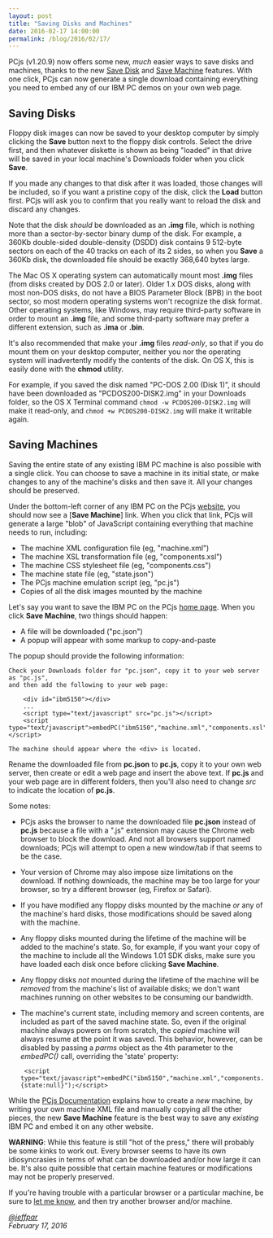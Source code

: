 ```yaml
---
layout: post
title: "Saving Disks and Machines"
date: 2016-02-17 14:00:00
permalink: /blog/2016/02/17/
---
```


PCjs (v1.20.9) now offers some new, *much* easier ways to save disks and machines, thanks to the new
[Save Disk](#saving-disks) and [Save Machine](#saving-machines) features.  With one click, PCjs can now 
generate a single download containing everything you need to embed any of our IBM PC demos on your own
web page.

Saving Disks
---

Floppy disk images can now be saved to your desktop computer by simply clicking the **Save** button next
to the floppy disk controls.  Select the drive first, and then whatever diskette is shown as being "loaded"
in that drive will be saved in your local machine's Downloads folder when you click **Save**.

If you made any changes to that disk after it was loaded, those changes will be included, so if you want a pristine
copy of the disk, click the **Load** button first.  PCjs will ask you to confirm that you really want to reload the
disk and discard any changes.

Note that the disk *should* be downloaded as an **.img** file, which is nothing more than a sector-by-sector binary
dump of the disk.  For example, a 360Kb double-sided double-density (DSDD) disk contains 9 512-byte sectors on each
of the 40 tracks on each of its 2 sides, so when you **Save** a 360Kb disk, the downloaded file should be exactly
368,640 bytes large.

The Mac OS X operating system can automatically mount most **.img** files (from disks created by DOS 2.0 or later).
Older 1.x DOS disks, along with most non-DOS disks, do not have a BIOS Parameter Block (BPB) in the boot sector, so
most modern operating systems won't recognize the disk format.  Other operating systems, like Windows, may require
third-party software in order to mount an **.img** file, and some third-party software may prefer a different extension,
such as **.ima** or **.bin**.

It's also recommended that make your **.img** files *read-only*, so that if you do mount them on your desktop
computer, neither you nor the operating system will inadvertently modify the contents of the disk.  On OS X, this is
easily done with the **chmod** utility.

For example, if you saved the disk named "PC-DOS 2.00 (Disk 1)", it should have been downloaded as "PCDOS200-DISK2.img"
in your Downloads folder, so the OS X Terminal command `chmod -w PCDOS200-DISK2.img` will make it read-only, and
`chmod +w PCDOS200-DISK2.img` will make it writable again.

Saving Machines
---

Saving the entire state of any existing IBM PC machine is also possible with a single click.  You can choose to save
a machine in its initial state, or make changes to any of the machine's disks and then save it.  All your changes should
be preserved.

Under the bottom-left corner of any IBM PC on the PCjs [website](http://www.pcjs.org/), you should now see a
[**Save Machine**] link.  When you click that link, PCjs will generate a large "blob" of JavaScript containing
everything that machine needs to run, including:

 * The machine XML configuration file (eg, "machine.xml")
 * The machine XSL transformation file (eg, "components.xsl")
 * The machine CSS stylesheet file (eg, "components.css")
 * The machine state file (eg, "state.json")
 * The PCjs machine emulation script (eg, "pc.js")
 * Copies of all the disk images mounted by the machine

Let's say you want to save the IBM PC on the PCjs [home page](http://www.pcjs.org/).  When you click
**Save Machine**, two things should happen:

 * A file will be downloaded ("pc.json")
 * A popup will appear with some markup to copy-and-paste

The popup should provide the following information:

	Check your Downloads folder for "pc.json", copy it to your web server as "pc.js",
	and then add the following to your web page:

		<div id="ibm5150"></div>
		...
		<script type="text/javascript" src="pc.js"></script>
		<script type="text/javascript">embedPC("ibm5150","machine.xml","components.xsl");</script>
	
	The machine should appear where the <div> is located.

Rename the downloaded file from **pc.json** to **pc.js**, copy it to your own web server, then create or edit
a web page and insert the above text.  If **pc.js** and your web page are in different folders, then you'll also
need to change *src* to indicate the location of **pc.js**.

Some notes:

 * PCjs asks the browser to name the downloaded file **pc.json** instead of **pc.js** because a file with a ".js"
 extension may cause the Chrome web browser to block the download.  And not all browsers support named downloads;
 PCjs will attempt to open a new window/tab if that seems to be the case.
 
 * Your version of Chrome may also impose size limitations on the download.  If nothing downloads, the machine may
 be too large for your browser, so try a different browser (eg, Firefox or Safari).

 * If you have modified any floppy disks mounted by the machine *or* any of the machine's hard disks, those
 modifications should be saved along with the machine.
 
 * Any floppy disks mounted during the lifetime of the machine will be added to the machine's state.  So, for example,
 if you want your copy of the machine to include all the Windows 1.01 SDK disks, make sure you have loaded each disk
 once before clicking **Save Machine**.
 
 * Any floppy disks *not* mounted during the lifetime of the machine will be *removed* from the machine's list of
 available disks; we don't want machines running on other websites to be consuming our bandwidth.

 * The machine's current state, including memory and screen contents, are included as part of the saved
 machine state.  So, even if the original machine always powers on from scratch, the *copied* machine will always
 resume at the point it was saved.  This behavior, however, can be disabled by passing a *parms* object as the
 4th parameter to the *embedPC()* call, overriding the 'state' property:
 
		<script type="text/javascript">embedPC("ibm5150","machine.xml","components.xsl","{state:null}");</script>

While the [PCjs Documentation](/docs/pcjs/) explains how to create a *new* machine, by writing your own machine
XML file and manually copying all the other pieces, the new **Save Machine** feature is the best way to save
any *existing* IBM PC and embed it on any other website.

**WARNING**: While this feature is still "hot of the press," there will probably be some kinks to work out.  Every
browser seems to have its own idiosyncrasies in terms of what can be downloaded and/or how large it can be.  It's
also quite possible that certain machine features or modifications may not be properly preserved.

If you're having trouble with a particular browser or a particular machine, be sure to
[let me know](mailto:Jeff@pcjs.org), and then try another browser and/or machine.

*[@jeffpar](http://twitter.com/jeffpar)*  
*February 17, 2016*
